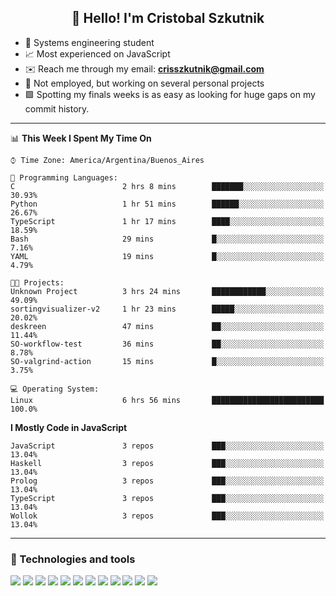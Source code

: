 <h2 align="center">👋 Hello! I'm Cristobal Szkutnik</h2>

- 📖  Systems engineering student
- 📈  Most experienced on JavaScript
- ✉️  Reach me through my email: **crisszkutnik@gmail.com**
- 🏢  Not employed, but working on several personal projects
- 🟩  Spotting my finals weeks is as easy as looking for huge gaps on my commit history.

-------

<!--START_SECTION:waka-->
📊 **This Week I Spent My Time On** 

```text
⌚︎ Time Zone: America/Argentina/Buenos_Aires

💬 Programming Languages: 
C                        2 hrs 8 mins        ███████░░░░░░░░░░░░░░░░░░   30.93% 
Python                   1 hr 51 mins        ██████░░░░░░░░░░░░░░░░░░░   26.67% 
TypeScript               1 hr 17 mins        ████░░░░░░░░░░░░░░░░░░░░░   18.59% 
Bash                     29 mins             █░░░░░░░░░░░░░░░░░░░░░░░░   7.16% 
YAML                     19 mins             █░░░░░░░░░░░░░░░░░░░░░░░░   4.79%

🐱‍💻 Projects: 
Unknown Project          3 hrs 24 mins       ████████████░░░░░░░░░░░░░   49.09% 
sortingvisualizer-v2     1 hr 23 mins        █████░░░░░░░░░░░░░░░░░░░░   20.02% 
deskreen                 47 mins             ██░░░░░░░░░░░░░░░░░░░░░░░   11.44% 
SO-workflow-test         36 mins             ██░░░░░░░░░░░░░░░░░░░░░░░   8.78% 
SO-valgrind-action       15 mins             █░░░░░░░░░░░░░░░░░░░░░░░░   3.75%

💻 Operating System: 
Linux                    6 hrs 56 mins       █████████████████████████   100.0%

```

**I Mostly Code in JavaScript** 

```text
JavaScript               3 repos             ███░░░░░░░░░░░░░░░░░░░░░░   13.04% 
Haskell                  3 repos             ███░░░░░░░░░░░░░░░░░░░░░░   13.04% 
Prolog                   3 repos             ███░░░░░░░░░░░░░░░░░░░░░░   13.04% 
TypeScript               3 repos             ███░░░░░░░░░░░░░░░░░░░░░░   13.04% 
Wollok                   3 repos             ███░░░░░░░░░░░░░░░░░░░░░░   13.04%

```



<!--END_SECTION:waka-->

-------

### 🔧 Technologies and tools
<div>
  <img src="https://img.shields.io/badge/node.js%20-%2343853D.svg?&style=for-the-badge&logo=node.js&logoColor=white"/>
  <img src="https://img.shields.io/badge/javascript%20-%23323330.svg?&style=for-the-badge&logo=javascript&logoColor=%23F7DF1E"/>
  <img src="https://img.shields.io/badge/typescript%20-%23007ACC.svg?&style=for-the-badge&logo=typescript&logoColor=white"/>
  <img src="https://img.shields.io/badge/html5%20-%23E34F26.svg?&style=for-the-badge&logo=html5&logoColor=white"/>
  <img src="https://img.shields.io/badge/css3%20-%231572B6.svg?&style=for-the-badge&logo=css3&logoColor=white"/>
  <img src="https://img.shields.io/badge/c%20-%2300599C.svg?&style=for-the-badge&logo=c&logoColor=white"/>
  <img src="https://img.shields.io/badge/react%20-%2320232a.svg?&style=for-the-badge&logo=react&logoColor=%2361DAFB"/>
  <img src="https://img.shields.io/badge/express.js%20-%23404d59.svg?&style=for-the-badge"/>
  <img src="https://img.shields.io/badge/bootstrap%20-%23563D7C.svg?&style=for-the-badge&logo=bootstrap&logoColor=white"/>
  <img src="https://img.shields.io/badge/git%20-%23F05033.svg?&style=for-the-badge&logo=git&logoColor=white"/>
  <img src="https://img.shields.io/badge/heroku%20-%23430098.svg?&style=for-the-badge&logo=heroku&logoColor=white"/>
  <img src ="https://img.shields.io/badge/MongoDB-%234ea94b.svg?&style=for-the-badge&logo=mongodb&logoColor=white"/>
 </div>
